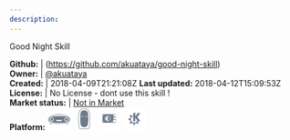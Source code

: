```yaml
---
description: 
---
```

Good Night Skill



**Github:** | (https://github.com/akuataya/good-night-skill)  
**Owner:** | [@akuataya](https://github.com/akuataya)  
**Created:** | 2018-04-09T21:21:08Z  **Last updated:** 2018-04-12T15:09:53Z  
**License:** | No License - dont use this skill !  
**Market status:** | [Not in Market](https://market.mycroft.ai/skill/)  
**Platform:**   ![](.gitbook/assets/mark-1-icon.png)  ![](.gitbook/assets/mark-2-icon.png)  ![](.gitbook/assets/picroft-icon.png)  ![](.gitbook/assets/kde.png)   
